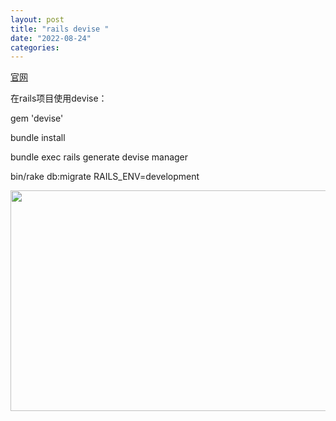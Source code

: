 ```yaml
---
layout: post
title: "rails devise "
date: "2022-08-24"
categories: 
---
```

<p><a href="https://github.com/heartcombo/devise">官网</a></p>

<p>在rails项目使用devise：</p>

<p>gem &#39;devise&#39;</p>

<p>bundle install</p>

<p>bundle exec rails generate devise manager</p>

<p>bin/rake db:migrate RAILS_ENV=development</p>

<p><img height="353" src="/uploads/ckeditor/pictures/331/image-20220824152130-1.png" width="1043" /></p>

